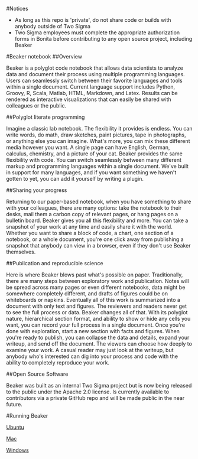 <!--
    Copyright 2014 TWO SIGMA OPEN SOURCE, LLC

    Licensed under the Apache License, Version 2.0 (the "License");
    you may not use this file except in compliance with the License.
    You may obtain a copy of the License at

           http://www.apache.org/licenses/LICENSE-2.0

    Unless required by applicable law or agreed to in writing, software
    distributed under the License is distributed on an "AS IS" BASIS,
    WITHOUT WARRANTIES OR CONDITIONS OF ANY KIND, either express or implied.
    See the License for the specific language governing permissions and
    limitations under the License.
-->
 
#Notices

* As long as this repo is 'private', do not share code or builds with anybody outside of Two Sigma
* Two Sigma employees must complete the appropriate authorization forms in Bonita before contributing to any open source project, including Beaker

#Beaker notebook
##Overview

Beaker is a polyglot code notebook that allows data scientists to analyze data and document their process using multiple programming languages. Users can seamlessly switch between their favorite languages and tools within a single document. Current language support includes Python, Groovy, R, Scala, Matlab, HTML, Markdown, and Latex. Results can be rendered as interactive visualizations that can easily be shared with colleagues or the public.

##Polyglot literate programming

Imagine a classic lab notebook. The flexibility it provides is endless. You can write words, do math, draw sketches, paint pictures, tape in photographs, or anything else you can imagine. What's more, you can mix these different media however you want. A single page can have English, German, calculus, chemistry, and a picture of your cat.
Beaker provides the same flexibility with code. You can switch seamlessly between many different markup and programming languages within a single document. We've built in support for many languages, and if you want something we haven't gotten to yet, you can add it yourself by writing a plugin.

##Sharing your progress

Returning to our paper-based notebook, when you have something to share with your colleagues, there are many options: take the notebook to their desks, mail them a carbon copy of relevant pages, or hang pages on a bulletin board.
Beaker gives you all this flexibility and more. You can take a snapshot of your work at any time and easily share it with the world. Whether you want to share a block of code, a chart, one section of a notebook, or a whole document, you're one click away from publishing a snapshot that anybody can view in a browser, even if they don't use Beaker themselves.

##Publication and reproducible science

Here is where Beaker blows past what's possible on paper. Traditionally, there are many steps between exploratory work and publication. Notes will be spread across many pages or even different notebooks, data might be somewhere completely different, and drafts of figures could be on whiteboards or napkins. Eventually all of this work is summarized into a document with only text and figures. The reviewers and readers never get to see the full process or data.
Beaker changes all of that. With its polyglot nature, hierarchical section format, and ability to show or hide any cells you want, you can record your full process in a single document. Once you're done with exploration, start a new section with facts and figures. When you're ready to publish, you can collapse the data and details, expand your writeup, and send off the document. The viewers can choose how deeply to examine your work. A casual reader may just look at the writeup, but anybody who's interested can dig into your process and code with the ability to completely reproduce your work.

##Open Source Software

Beaker was built as an internal Two Sigma project but is now being released to the public under the Apache 2.0 license. Is currently available to contributors via a private GitHub repo and will be made public in the near future.
 
#Running Beaker

[Ubuntu](https://github.com/twosigma/beaker-notebook/wiki/Ubuntu-build-and-run)

[Mac](https://github.com/twosigma/beaker-notebook/wiki/Mac-build-and-run)

[Windows](https://github.com/twosigma/beaker-notebook/wiki/Windows-build-and-run)
